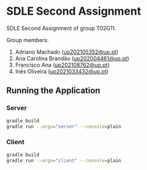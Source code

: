 # SDLE Second Assignment

SDLE Second Assignment of group T02G11.

Group members:

1. Adriano Machado (up202105352@up.pt)
2. Ana Carolina Brandão (up202004461@up.pt)
3. Francisco Ana (up202108762@up.pt)
4. Inês Oliveira (up2021033432@up.pt)

## Running the Application

### Server

```bash
gradle build
gradle run --args="server" --console=plain
```

### Client

```bash
gradle build
gradle run --args="client" --console=plain
```